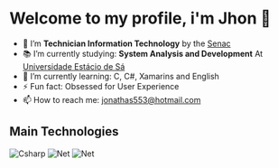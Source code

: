 <h1>Welcome to my profile, i'm Jhon 👋</h1>

- 🎉 I’m **Technician Information Technology** by the [Senac](www.sp.senac.br)
- 📚 I’m currently studying: **System Analysis and Development** At [Universidade Estácio de Sá](https://estacio.br)
- 🌱 I’m currently learning: C, C#, Xamarins and English
- ⚡ Fun fact: Obsessed for User Experience
- 📫 How to reach me: jonathas553@hotmail.com

<h2>Main Technologies</h2>

![Csharp](https://img.shields.io/badge/C%23-239120?style=for-the-badge&logo=c-sharp&logoColor=white)
![Net](https://img.shields.io/badge/.NET-5C2D91?style=for-the-badge&logo=.net&logoColor=white)
![Net](https://img.shields.io/badge/Microsoft_SQL_Server-CC2927?style=for-the-badge&logo=microsoft-sql-server&logoColor=white)

